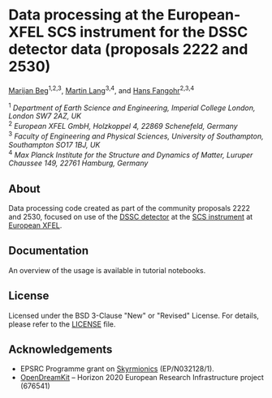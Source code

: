 # Data processing at the European-XFEL SCS instrument for the DSSC detector data (proposals 2222 and 2530)
[Marijan Beg](https://github.com/marijanbeg)<sup>1,2,3</sup>, [Martin Lang](https://github.com/lang-m)<sup>3,4</sup>, and [Hans Fangohr](https://github.com/fangohr)<sup>2,3,4</sup>

<sup>1</sup> *Department of Earth Science and Engineering, Imperial College London, London SW7 2AZ, UK*  
<sup>2</sup> *European XFEL GmbH, Holzkoppel 4, 22869 Schenefeld, Germany*   
<sup>3</sup> *Faculty of Engineering and Physical Sciences, University of Southampton, Southampton SO17 1BJ, UK*  
<sup>4</sup> *Max Planck Institute for the Structure and Dynamics of Matter, Luruper Chaussee 149, 22761 Hamburg, Germany*  

## About

Data processing code created as part of the community proposals 2222 and 2530, focused on use of
the [DSSC detector](https://www.xfel.eu/news_and_events/news/index_eng.html?openDirectAnchor=1701&two_columns=0)
at the [SCS instrument](https://www.xfel.eu/facility/instruments/scs/index_eng.html) at
[European XFEL](https://www.xfel.eu).

## Documentation

An overview of the usage is available in tutorial notebooks.

## License

Licensed under the BSD 3-Clause "New" or "Revised" License. For details, please refer to the [LICENSE](LICENSE) file.

## Acknowledgements

- EPSRC Programme grant on [Skyrmionics](http://www.skyrmions.ac.uk) (EP/N032128/1).
- [OpenDreamKit](http://opendreamkit.org/) – Horizon 2020 European Research Infrastructure project (676541)
